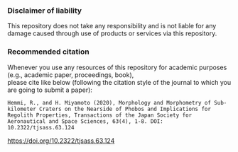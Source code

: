 ### Disclaimer of liability
This repository does not take any responsibility and is not liable for any damage caused through use of products or services via this repository.

### Recommended citation
Whenever you use any resources of this repository for academic purposes (e.g., academic paper, proceedings, book),  
please cite like below (following the citation style of the journal to which you are going to submit a paper):
```
Hemmi, R., and H. Miyamoto (2020), Morphology and Morphometry of Sub-kilometer Craters on the Nearside of Phobos and Implications for Regolith Properties, Transactions of the Japan Society for Aeronautical and Space Sciences, 63(4), 1-8. DOI: 10.2322/tjsass.63.124
```
https://doi.org/10.2322/tjsass.63.124
